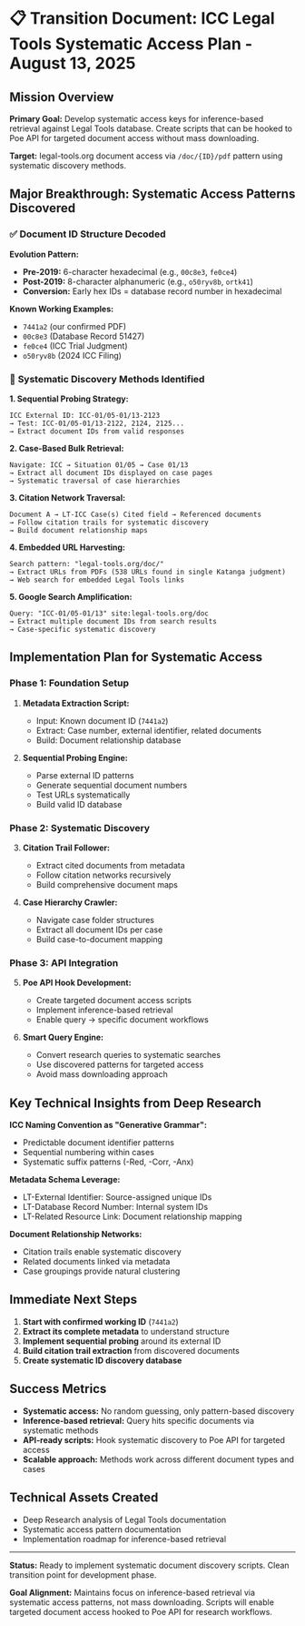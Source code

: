 # 📋 **Transition Document: ICC Legal Tools Systematic Access Plan - August 13, 2025**

## **Mission Overview**
**Primary Goal:** Develop systematic access keys for inference-based retrieval against Legal Tools database. Create scripts that can be hooked to Poe API for targeted document access without mass downloading.

**Target:** legal-tools.org document access via `/doc/{ID}/pdf` pattern using systematic discovery methods.

## **Major Breakthrough: Systematic Access Patterns Discovered**

### ✅ **Document ID Structure Decoded**
**Evolution Pattern:**
- **Pre-2019:** 6-character hexadecimal (e.g., `00c8e3`, `fe0ce4`)
- **Post-2019:** 8-character alphanumeric (e.g., `o50ryv8b`, `ortk41`)
- **Conversion:** Early hex IDs = database record number in hexadecimal

**Known Working Examples:**
- `7441a2` (our confirmed PDF)
- `00c8e3` (Database Record 51427)
- `fe0ce4` (ICC Trial Judgment)
- `o50ryv8b` (2024 ICC Filing)

### 🎯 **Systematic Discovery Methods Identified**

**1. Sequential Probing Strategy:**
```
ICC External ID: ICC-01/05-01/13-2123
→ Test: ICC-01/05-01/13-2122, 2124, 2125...
→ Extract document IDs from valid responses
```

**2. Case-Based Bulk Retrieval:**
```
Navigate: ICC → Situation 01/05 → Case 01/13
→ Extract all document IDs displayed on case pages
→ Systematic traversal of case hierarchies
```

**3. Citation Network Traversal:**
```
Document A → LT-ICC Case(s) Cited field → Referenced documents
→ Follow citation trails for systematic discovery
→ Build document relationship maps
```

**4. Embedded URL Harvesting:**
```
Search pattern: "legal-tools.org/doc/" 
→ Extract URLs from PDFs (538 URLs found in single Katanga judgment)
→ Web search for embedded Legal Tools links
```

**5. Google Search Amplification:**
```
Query: "ICC-01/05-01/13" site:legal-tools.org/doc
→ Extract multiple document IDs from search results
→ Case-specific systematic discovery
```

## **Implementation Plan for Systematic Access**

### **Phase 1: Foundation Setup**
1. **Metadata Extraction Script:**
   - Input: Known document ID (`7441a2`)
   - Extract: Case number, external identifier, related documents
   - Build: Document relationship database

2. **Sequential Probing Engine:**
   - Parse external ID patterns
   - Generate sequential document numbers
   - Test URLs systematically
   - Build valid ID database

### **Phase 2: Systematic Discovery**
3. **Citation Trail Follower:**
   - Extract cited documents from metadata
   - Follow citation networks recursively
   - Build comprehensive document maps

4. **Case Hierarchy Crawler:**
   - Navigate case folder structures
   - Extract all document IDs per case
   - Build case-to-document mapping

### **Phase 3: API Integration**
5. **Poe API Hook Development:**
   - Create targeted document access scripts
   - Implement inference-based retrieval
   - Enable query → specific document workflows

6. **Smart Query Engine:**
   - Convert research queries to systematic searches
   - Use discovered patterns for targeted access
   - Avoid mass downloading approach

## **Key Technical Insights from Deep Research**

**ICC Naming Convention as "Generative Grammar":**
- Predictable document identifier patterns
- Sequential numbering within cases
- Systematic suffix patterns (-Red, -Corr, -Anx)

**Metadata Schema Leverage:**
- LT-External Identifier: Source-assigned unique IDs
- LT-Database Record Number: Internal system IDs
- LT-Related Resource Link: Document relationship mapping

**Document Relationship Networks:**
- Citation trails enable systematic discovery
- Related documents linked via metadata
- Case groupings provide natural clustering

## **Immediate Next Steps**

1. **Start with confirmed working ID** (`7441a2`)
2. **Extract its complete metadata** to understand structure
3. **Implement sequential probing** around its external ID
4. **Build citation trail extraction** from discovered documents
5. **Create systematic ID discovery database**

## **Success Metrics**
- **Systematic access:** No random guessing, only pattern-based discovery
- **Inference-based retrieval:** Query hits specific documents via systematic methods
- **API-ready scripts:** Hook systematic discovery to Poe API for targeted access
- **Scalable approach:** Methods work across different document types and cases

## **Technical Assets Created**
- Deep Research analysis of Legal Tools documentation
- Systematic access pattern documentation
- Implementation roadmap for inference-based retrieval

---

**Status:** Ready to implement systematic document discovery scripts. Clean transition point for development phase.

**Goal Alignment:** Maintains focus on inference-based retrieval via systematic access patterns, not mass downloading. Scripts will enable targeted document access hooked to Poe API for research workflows.